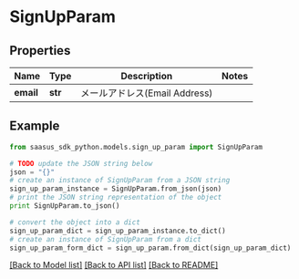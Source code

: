 # SignUpParam


## Properties
Name | Type | Description | Notes
------------ | ------------- | ------------- | -------------
**email** | **str** | メールアドレス(Email Address) | 

## Example

```python
from saasus_sdk_python.models.sign_up_param import SignUpParam

# TODO update the JSON string below
json = "{}"
# create an instance of SignUpParam from a JSON string
sign_up_param_instance = SignUpParam.from_json(json)
# print the JSON string representation of the object
print SignUpParam.to_json()

# convert the object into a dict
sign_up_param_dict = sign_up_param_instance.to_dict()
# create an instance of SignUpParam from a dict
sign_up_param_form_dict = sign_up_param.from_dict(sign_up_param_dict)
```
[[Back to Model list]](../README.md#documentation-for-models) [[Back to API list]](../README.md#documentation-for-api-endpoints) [[Back to README]](../README.md)


